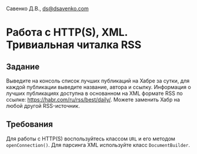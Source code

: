 Савенко Д.В., <ds@dsavenko.com>

#  Работа с HTTP(S), XML. Тривиальная читалка RSS

## Задание

Выведите на консоль список лучших публикаций на Хабре за сутки, для каждой публикации выведите название, автора и ссылку. Информация о лучших публикациях доступна в основанном на XML формате RSS по ссылке: https://habr.com/ru/rss/best/daily/. Можете заменить Хабр на любой другой RSS-источник.

## Требования

Для работы с HTTP(S) воспользуйтесь классом `URL` и его методом `openConnection()`. Для парсинга XML используйте класс `DocumentBuilder`.
